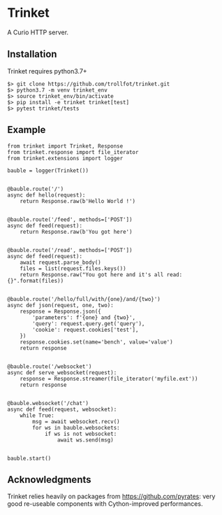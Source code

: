 Trinket
=======

A Curio HTTP server.


Installation
------------

Trinket requires python3.7+

    $> git clone https://github.com/trollfot/trinket.git
    $> python3.7 -m venv trinket_env
    $> source trinket_env/bin/activate
    $> pip install -e trinket trinket[test]
    $> pytest trinket/tests


Example
-------

    from trinket import Trinket, Response
    from trinket.response import file_iterator
    from trinket.extensions import logger

    bauble = logger(Trinket())


    @bauble.route('/')
    async def hello(request):
        return Response.raw(b'Hello World !')


    @bauble.route('/feed', methods=['POST'])
    async def feed(request):
        return Response.raw(b'You got here')


    @bauble.route('/read', methods=['POST'])
    async def feed(request):
        await request.parse_body()
        files = list(request.files.keys())
        return Response.raw("You got here and it's all read: {}".format(files))


    @bauble.route('/hello/full/with/{one}/and/{two}')
    async def json(request, one, two):    
        response = Response.json({
            'parameters': f'{one} and {two}',
            'query': request.query.get('query'),
            'cookie': request.cookies['test'],
        })
        response.cookies.set(name='bench', value='value')
        return response


    @bauble.route('/websocket')
    async def serve_websocket(request):
        response = Response.streamer(file_iterator('myfile.ext'))
        return response


    @bauble.websocket('/chat')
    async def feed(request, websocket):
        while True:
            msg = await websocket.recv()
            for ws in bauble.websockets:
                if ws is not websocket:
                    await ws.send(msg)


    bauble.start()


Acknowledgments
---------------

Trinket relies heavily on packages from https://github.com/pyrates:
very good re-useable components with Cython-improved performances.
